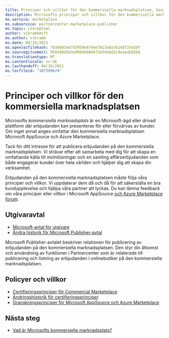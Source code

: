 ```yaml
---
title: Principer och villkor för den kommersiella marknadsplatsen, Azure Marketplace
description: Microsofts principer och villkor för den kommersiella marknadsplatsen gäller för alla utgivare och erbjudanden i Azure Marketplace.
ms.service: marketplace
ms.subservice: partnercenter-marketplace-publisher
ms.topic: conceptual
author: vikrambmsft
ms.author: vikramb
ms.date: 04/16/2021
ms.openlocfilehash: 7938403e67d7059e8744e7023e8a7614df37e20f
ms.sourcegitcommit: 950e98d5b3e9984b884673e59e0d2c9aaeabb5bb
ms.translationtype: MT
ms.contentlocale: sv-SE
ms.lasthandoff: 04/18/2021
ms.locfileid: "107599629"
---
```

# <a name="commercial-marketplace-policies-and-terms"></a>Principer och villkor för den kommersiella marknadsplatsen

Microsofts _kommersiella marknadsplats_ är en Microsoft-ägd eller drivad plattform där erbjudanden kan presenteras för eller förvärvas av kunder. Om inget annat anges omfattar den kommersiella marknadsplatsen Microsoft AppSource och Azure Marketplace.

Tack för ditt intresse för att publicera erbjudanden på den kommersiella marknadsplatsen. Vi strävar efter att samarbeta med dig för att skapa en omfattande källa till molnlösningar och en samling affärserbjudanden som både engagerar kunder över hela världen och hjälper dig att skapa din verksamhet.

Erbjudanden på den kommersiella marknadsplatsen måste följa våra principer och villkor. Vi uppdaterar dem då och då för att säkerställa en bra kundupplevelse och hjälpa våra partner att lyckas. Du kan lämna feedback om våra principer eller villkor i Microsoft AppSource [och Azure Marketplace forum](https://www.microsoftpartnercommunity.com/t5/Azure-Marketplace-and-AppSource/bd-p/2222).

## <a name="publisher-agreement"></a>Utgivaravtal

- [Microsoft-avtal för utgivare](https://go.microsoft.com/fwlink/?LinkID=699560)
- [Ändra historik för Microsoft Publisher-avtal](https://go.microsoft.com/fwlink/?linkid=2159975&clcid=0x409)

Microsoft Publisher-avtalet beskriver relationen för publicering av erbjudanden på den kommersiella marknadsplatsen. Den styr din åtkomst och användning av funktioner i Partnercenter som är relaterade till publicering och listning av erbjudanden i onlinebutiker på den kommersiella marknadsplatsen.

## <a name="policies-and-terms"></a>Policyer och villkor

- [Certifieringsprinciper för Commercial Marketplace](/legal/marketplace/certification-policies?context=/azure/marketplace/context/context)
- [Ändringshistorik för certifieringsprinciper](/legal/marketplace/offer-policies-change-history)
- [Granskningsprinciper för Microsoft AppSource och Azure Marketplace](/legal/marketplace/rating-review-policies?context=/azure/marketplace/context/context)

## <a name="next-steps"></a>Nästa steg

- [Vad är Microsofts kommersiella marknadsplats?](overview.md)
